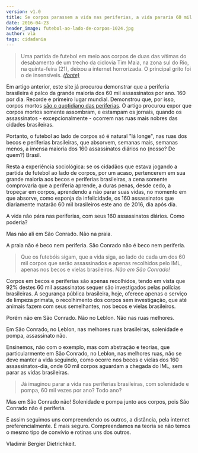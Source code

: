 ```yaml
---
version: v1.0
title: Se corpos parassem a vida nas periferias, a vida pararia 60 mil vezes por ano. Pode?
date: 2016-04-23
header_image: futebol-ao-lado-de-corpos-1024.jpg
author: vla
tags: cidadania
---
```


> Uma partida de futebol em meio aos corpos de duas das vítimas do desabamento de um trecho da ciclovia Tim Maia, na zona sul do Rio, na quinta-feira (21), deixou a internet horrorizada. O principal grito foi o de insensíveis.
> <cite>[(fonte)]</cite>

[(fonte)]:http://www.brasilpost.com.br/2016/04/22/futebol-desabamento-ciclo_n_9760594.html

Em artigo anterior, este site já procurou demonstrar que a periferia brasileira é palco da grande maioria dos 60 mil assassinatos por ano. 160 por dia. Recorde e primeiro lugar mundial. Demonstrou que, por isso, corpos mortos [são o quotidiano das periferias](/blog/2016/02/26/combater-o-inimigo.html). O artigo procurou expor que corpos mortos somente assombram, e estampam os jornais, quando os assassinatos - excepcionalmente - ocorrem nas ruas mais nobres das cidades brasileiras. 

Portanto, o futebol ao lado de corpos só é natural "lá longe", nas ruas dos becos e periferias brasileiras, que absorvem, semanas mais, semanas menos, a imensa maioria dos 160 assassinatos diários no (nosso? De quem?) Brasil.

Resta a experiência sociológica: se os cidadãos que estava jogando a partida de futebol ao lado de corpos, por um acaso, pertencerem em sua grande maioria aos becos e periferias brasileiras, a cena somente comprovaria que a periferia aprende, a duras penas, desde cedo, a tropeçar em corpos, aprendendo a não parar suas vidas, no momento em que absorve, como esponja da infelicidade, os 160 assassinatos que diariamente matarão 60 mil brasileiros este ano de 2016, dia após dia. 

A vida não pára nas periferias, com seus 160 assassinatos diários. Como poderia? 

Mas não ali em São Conrado. Não na praia.

A praia não é beco nem periferia. São Conrado não é beco nem periferia.

> Que os futebóis sigam, que a vida siga, ao lado de cada um dos 60 mil corpos que serão assassinados e apenas recolhidos pelo IML, apenas nos becos e vielas brasileiros. *Não em São Conrado!* 

Corpos em becos e periferias são apenas recolhidos, tendo em vista que 92% destes 60 mil assassinatos sequer são investigados pelas polícias brasileiras. A segurança pública brasileira, hoje, oferece apenas o serviço de limpeza primata, o recolhimento dos corpos sem investigação, que até animais fazem com seus semelhantes, nos becos e vielas brasileiros.

Porém não em São Conrado. Não no Leblon. Não nas ruas melhores.

Em São Conrado, no Leblon, nas melhores ruas brasileiras, solenidade e pompa, assassinato não.

Ensinemos, não com o exemplo, mas com abstração e teorias, que particularmente em São Conrado, no Leblon, nas melhores ruas, não se deve manter a vida seguindo, como ocorre nos becos e vielas dos 160 assassinatos-dia, onde 60 mil corpos aguardam a chegada do IML, sem parar as vidas brasileiras. 

> Já imaginou parar a vida nas periferias brasileiras, com solenidade e pompa, 60 mil vezes por ano? Todo ano?

Mas em São Conrado não! Solenidade e pompa junto aos corpos, pois São Conrado não é periferia.

E assim seguimos uns compreendendo os outros, a distância, pela internet preferencialmente. É mais seguro. Compreendamos na teoria se não temos o mesmo tipo de convívio e rotinas uns dos outros.

Vladimir Bergier Dietrichkeit.
